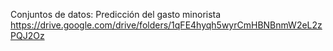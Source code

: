 Conjuntos de datos: Predicción del gasto minorista
https://drive.google.com/drive/folders/1qFE4hyqh5wyrCmHBNBnmW2eL2zPQJ2Oz
